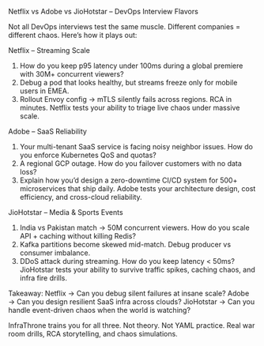 
Netflix vs Adobe vs JioHotstar – DevOps Interview Flavors

Not all DevOps interviews test the same muscle.
Different companies = different chaos.
Here’s how it plays out:

Netflix – Streaming Scale
1. How do you keep p95 latency under 100ms during a global premiere with 30M+ concurrent viewers?
2. Debug a pod that looks healthy, but streams freeze only for mobile users in EMEA.
3. Rollout Envoy config → mTLS silently fails across regions. RCA in minutes.
Netflix tests your ability to triage live chaos under massive scale.

Adobe – SaaS Reliability
1. Your multi-tenant SaaS service is facing noisy neighbor issues. How do you enforce Kubernetes QoS and quotas?
2. A regional GCP outage. How do you failover customers with no data loss?
3. Explain how you’d design a zero-downtime CI/CD system for 500+ microservices that ship daily.
Adobe tests your architecture design, cost efficiency, and cross-cloud reliability.

JioHotstar – Media & Sports Events
1. India vs Pakistan match → 50M concurrent viewers. How do you scale API + caching without killing Redis?
2. Kafka partitions become skewed mid-match. Debug producer vs consumer imbalance.
3. DDoS attack during streaming. How do you keep latency < 50ms?
JioHotstar tests your ability to survive traffic spikes, caching chaos, and infra fire drills.

Takeaway:
Netflix → Can you debug silent failures at insane scale?
Adobe → Can you design resilient SaaS infra across clouds?
JioHotstar → Can you handle event-driven chaos when the world is watching?

InfraThrone trains you for all three. Not theory. Not YAML practice.
Real war room drills, RCA storytelling, and chaos simulations.
